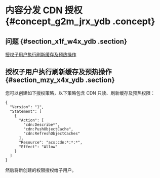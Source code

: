 # 内容分发 CDN 授权 {#concept_g2m_jrx_ydb .concept}

## 问题 {#section_x1f_w4x_ydb .section}

[授权子用户执行刷新缓存及预热操作](#section_mzy_x4x_ydb)

## 授权子用户执行刷新缓存及预热操作 {#section_mzy_x4x_ydb .section}

您可以创建如下授权策略，以下策略包含 CDN 只读、刷新缓存及预热权限：

```
{
  "Version": "1",
  "Statement": [
    {
      "Action": [
        "cdn:Describe*",
        "cdn:PushObjectCache",
        "cdn:RefreshObjectCaches"
      ],
      "Resource": "acs:cdn:*:*:*",
      "Effect": "Allow"
    }
  ]
}
```

然后将新创建的权限授权给子用户。

